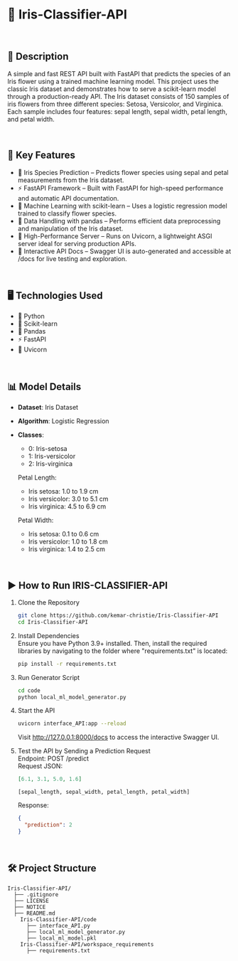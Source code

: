 # 🌸 Iris-Classifier-API

<br>

## 📝 Description
A simple and fast REST API built with FastAPI that predicts the species of an Iris flower using a trained machine learning model. This project uses the classic Iris dataset and demonstrates how to serve a scikit-learn model through a production-ready API. The Iris dataset consists of 150 samples of iris flowers from three different species: Setosa, Versicolor, and Virginica. Each sample includes four features: sepal length, sepal width, petal length, and petal width. 

<br>

## 🔧 Key Features
* 🔮 Iris Species Prediction – Predicts flower species using sepal and petal measurements from the Iris dataset.
* ⚡ FastAPI Framework – Built with FastAPI for high-speed performance and automatic API documentation.
* 🧠 Machine Learning with scikit-learn – Uses a logistic regression model trained to classify flower species.
* 🧹 Data Handling with pandas – Performs efficient data preprocessing and manipulation of the Iris dataset.
* 🚀 High-Performance Server – Runs on Uvicorn, a lightweight ASGI server ideal for serving production APIs.
* 📄 Interactive API Docs – Swagger UI is auto-generated and accessible at /docs for live testing and exploration.

<br>

## 🖥️ Technologies Used
* 🐍 Python
* 🏫 Scikit-learn
* 🐼 Pandas
* ⚡ FastAPI
* 🚀 Uvicorn

<br>

## 📊 Model Details
* **Dataset**: Iris Dataset
* **Algorithm**: Logistic Regression
* **Classes**:
  - 0: Iris-setosa
  - 1: Iris-versicolor
  - 2: Iris-virginica

  Petal Length:
  - Iris setosa: 1.0 to 1.9 cm 
  - Iris versicolor: 3.0 to 5.1 cm
  - Iris virginica: 4.5 to 6.9 cm
    
  Petal Width:
  - Iris setosa: 0.1 to 0.6 cm
  - Iris versicolor: 1.0 to 1.8 cm
  - Iris virginica: 1.4 to 2.5 cm

<br>

## ▶️ How to Run IRIS-CLASSIFIER-API
1. Clone the Repository
   ```bash
   git clone https://github.com/kemar-christie/Iris-Classifier-API
   cd Iris-Classifier-API
   ```

2. Install Dependencies
<br> Ensure you have Python 3.9+ installed. Then, install the required libraries by navigating to the folder where "requirements.txt" is located:
   ```bash
   pip install -r requirements.txt
   ```

3. Run Generator Script
   ```bash
   cd code
   python local_ml_model_generator.py
   ```

4. Start the API
    ```bash
    uvicorn interface_API:app --reload
    ```
    Visit http://127.0.0.1:8000/docs to access the interactive Swagger UI.

5. Test the API by Sending a Prediction Request 
<br> Endpoint: POST /predict
<br> Request JSON:
    ```json
    [6.1, 3.1, 5.0, 1.6]
    ```
    ```format
    [sepal_length, sepal_width, petal_length, petal_width]
    ```

    Response:
    ```json
    {
      "prediction": 2
    }
    ```

<br>

## 🛠️ Project Structure
```text
Iris-Classifier-API/
  ├── .gitignore                                             
  ├── LICENSE                                               
  ├── NOTICE                                                 
  ├── README.md                                              
    Iris-Classifier-API/code
      ├── interface_API.py                                    
      ├── local_ml_model_generator.py                          
      ├── local_ml_model.pkl                                   
    Iris-Classifier-API/workspace_requirements
      ├── requirements.txt                                   
```
